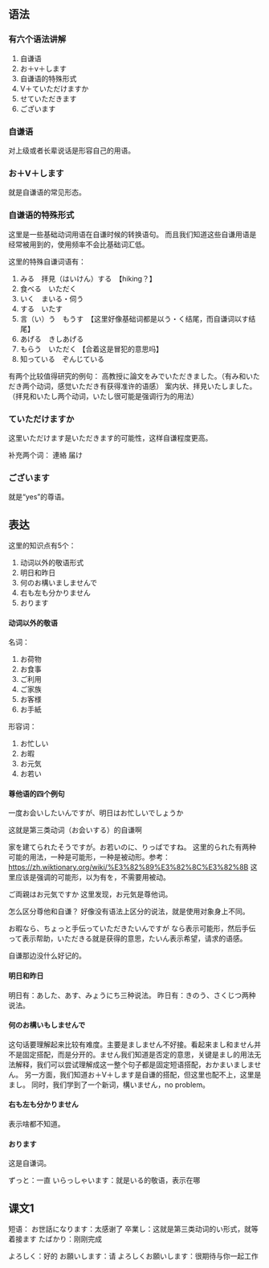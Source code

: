 ## 语法
### 有六个语法讲解
1.	自谦语
2.	お＋v＋します
3.	自谦语的特殊形式
4.	V＋ていただけますか
5.	せていただきます
6.	ございます

### 自谦语

对上级或者长辈说话是形容自己的用语。

### お＋V＋します

就是自谦语的常见形态。

### 自谦语的特殊形式

这里是一些基础动词用语在自谦时候的转换语句。
而且我们知道这些自谦用语是经常被用到的，使用频率不会比基础词汇低。

这里的特殊自谦词语有：
1.	みる　拝見（はいけん）する　【hiking？】
2.	食べる　いただく
3.	いく　まいる・伺う
4.	する　いたす
5.	言（い）う　もうす　【这里好像基础词都是以う・く结尾，而自谦词以す结尾】
6.	あげる　きしあげる
7.	もらう　いただく 【合着这是冒犯的意思吗】
8.	知っている　ぞんじている

有两个比较值得研究的例句：
高教授に論文をみでいただきました。（有み和いただき两个动词，感觉いただき有获得准许的语感）
案内状、拝見いたしました。（拝見和いたし两个动词，いたし很可能是强调行为的用法）


### ていただけますか

这里いただけます是いただきます的可能性，这样自谦程度更高。

补充两个词：
連絡
届け

### ございます

就是“yes”的尊语。

## 表达

这里的知识点有5个：
1.	动词以外的敬语形式
2.	明日和昨日
3.	何のお構いましませんで
4.	右も左も分かりません
5.	おります


#### 动词以外的敬语

名词：
1.	お荷物
2.	お食事
3.	ご利用
4.	ご家族
5.	お客様
6.	お手紙

形容词：
1.	お忙しい
2.	お暇
3.	お元気
4.	お若い

#### 尊他语的四个例句

一度お会いしたいんですが、明日はお忙しいでしょうか

这就是第三类动词（お会いする）的自谦啊

家を建てられたそうですが。お若いのに、りっばですね。
这里的られた有两种可能的用法，一种是可能形，一种是被动形。参考：https://zh.wiktionary.org/wiki/%E3%82%89%E3%82%8C%E3%82%8B 
这里应该是强调的可能形，以为有を，不需要用被动。


ご両親はお元気ですか
这里发现，お元気是尊他词。

怎么区分尊他和自谦？
好像没有语法上区分的说法，就是使用对象身上不同。

お暇なら、ちょっと手伝っていただきたいんですが
なら表示可能形，然后手伝って表示帮助，いただきる就是获得的意思，たいん表示希望，请求的语感。

自谦那边没什么好记的。

#### 明日和昨日
明日有：あした、あす、みょうにち三种说法。
昨日有：きのう、さくじつ两种说法。


#### 何のお構いもしませんで


这句话要理解起来比较有难度。主要是ましません不好接。看起来まし和ません并不是固定搭配，而是分开的。ません我们知道是否定的意思，关键是まし的用法无法解释，我们可以尝试理解成这一整个句子都是固定短语搭配，おかまいましません。
另一方面，我们知道お＋V＋します是自谦的搭配，但这里也配不上，这里是まし。
同时，我们学到了一个新词，構いません，no problem。

#### 右も左も分かりません

表示啥都不知道。

#### おります

这是自谦词。

ずっと：一直
いらっしゃいます：就是いる的敬语，表示在哪

## 课文1

短语：
お世話になります：太感谢了
卒業し：这就是第三类动词的い形式，就等着接ます
たばかり：刚刚完成

よろしく：好的
お願いします：请
よろしくお願いします：很期待与你一起工作

